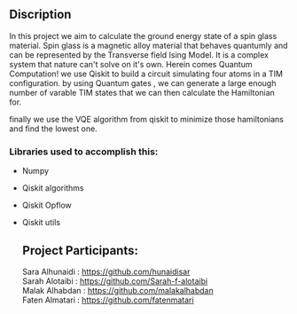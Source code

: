 ## Discription

In this project we aim to calculate the ground energy state of a spin glass material.
Spin glass is a magnetic alloy material that behaves quantumly and can be represented by the Transverse field Ising Model.
It is a complex system that nature can't solve on it's own. Herein comes Quantum Computation!
we use Qiskit to build a circuit simulating four atoms in a TIM configuration.
by using Quantum gates , we can generate a large enough number of varable TIM states that we can then calculate the Hamiltonian for.

finally we use the VQE algorithm from qiskit to minimize those hamiltonians and find the lowest one.

### Libraries used to accomplish this:
- Numpy
- Qiskit algorithms
- Qiskit Opflow
- Qiskit utils

  ## Project Participants:
  Sara Alhunaidi : https://github.com/hunaidisar  
  Sarah Alotaibi : https://github.com/Sarah-f-alotaibi  
  Malak Alhabdan : https://github.com/malakalhabdan  
  Faten Almatari : https://github.com/fatenmatari  
  
